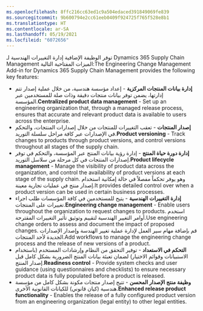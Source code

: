```yaml
---
ms.openlocfilehash: 8ffc216cc63ed1c9a504edaced391849069fe839
ms.sourcegitcommit: 9b600794e2cc61eeb0409f924725f765f528e8b1
ms.translationtype: HT
ms.contentlocale: ar-SA
ms.lasthandoff: 05/19/2021
ms.locfileid: "6072656"
---
```

<span data-ttu-id="6eb36-101">توفر الوظيفة الإضافية إدارة التغييرات الهندسية لـ Dynamics 365 Supply Chain Management الميزات المفتاحية التالية:</span><span class="sxs-lookup"><span data-stu-id="6eb36-101">The Engineering Change Management Add-in for Dynamics 365 Supply Chain Management provides the following key features:</span></span>

- <span data-ttu-id="6eb36-102">**إدارة بيانات المنتجات المركزية** - إعداد مؤسسة هندسية، من خلال عملية إصدار تتم إدارتها، يضمن توفر بيانات منتجات دقيقة وذات صلة للمستخدمين عبر المؤسسة.</span><span class="sxs-lookup"><span data-stu-id="6eb36-102">**Centralized product data management** - Set up an engineering organization that, through a managed release process, ensures that accurate and relevant product data is available to users across the enterprise.</span></span> 
- <span data-ttu-id="6eb36-103">**إصدار المنتجات** - تعقب التغييرات للمنتجات من خلال إصدارات المنتجات، والتحكم في الإصدارات عبر كافة مراحل سلسلة التوريد.</span><span class="sxs-lookup"><span data-stu-id="6eb36-103">**Product versioning** - Track changes to products through product versions, and control versions throughout all stages of the supply chain.</span></span>
- <span data-ttu-id="6eb36-104">**إدارة دورة حياة المنتج** - إدارة رؤية بيانات المنتج عبر المؤسسة، والتحكم في توفر إصدارات المنتجات في كل مرحلة من سلاسل التوريد.</span><span class="sxs-lookup"><span data-stu-id="6eb36-104">**Product lifecycle management** - Manage the visibility of product data across the organization, and control the availability of product versions at each stage of the supply chain.</span></span> <span data-ttu-id="6eb36-105">وهو يوفر تحكماً مفصلاً في حالة إمكانية استخدام إصدار منتج في عمليات تجارية معينة.</span><span class="sxs-lookup"><span data-stu-id="6eb36-105">It provides detailed control over when a product version can be used in certain business processes.</span></span>
- <span data-ttu-id="6eb36-106">**إدارة التغييرات الهندسية** - يتيح للمستخدمين في كافة المؤسسات طلب اجراء تغييرات على المنتجات.</span><span class="sxs-lookup"><span data-stu-id="6eb36-106">**Engineering change management** - Enable users throughout the organization to request changes to products.</span></span> <span data-ttu-id="6eb36-107">استخدم أوامر التغيير الهندسية لتقييم وتوثيق تأثير التغييرات المقترحة.</span><span class="sxs-lookup"><span data-stu-id="6eb36-107">Use engineering change orders to assess and document the impact of proposed changes.</span></span> <span data-ttu-id="6eb36-108">قم بإضافة مهام سير العمل لإدارة عملية تغيير الهندسة وإصدار الإصدارات الجديدة لأحد المنتجات.</span><span class="sxs-lookup"><span data-stu-id="6eb36-108">Add workflows to manage the engineering change process and the release of new versions of a product.</span></span> 
- <span data-ttu-id="6eb36-109">**التحكم في الاستعداد** - توفير التحقق من النظام وإرشادات المستخدم (باستخدام الاستبيانات وقوائم الاختيار) لضمان تعبئة بيانات المنتج الضرورية بشكل كامل قبل إصدار المنتج.</span><span class="sxs-lookup"><span data-stu-id="6eb36-109">**Readiness control** - Provide system checks and user guidance (using questionnaires and checklists) to ensure necessary product data is fully populated before a product is released.</span></span>
- <span data-ttu-id="6eb36-110">**وظيفة منتج الإصدار المحسن** - تتيح إصدار منتجات مكونة بشكل كامل من مؤسسة هندسية (كيان قانوني) للكيانات القانونية الأخرى.</span><span class="sxs-lookup"><span data-stu-id="6eb36-110">**Enhanced release product functionality** - Enables the release of a fully configured product version from an engineering organization (legal entity) to other legal entities.</span></span>


